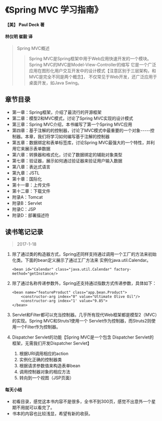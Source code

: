 # 《Spring MVC 学习指南》

####  【美】 Paul Deck 著
####   林仪明 崔毅 译

>Spring MVC概述
>>Spring MVC是Spring框架中用于Web应用快速开发的一个模块。Spring MVC的MVC是Model-View-Controller的缩写
>它是一个广泛应用在图形化用户交互开发中的设计模式【注意区别于三层架构，和MVC是完全不同是两个概念】，
>不仅常见于Web开发，还广泛应用于桌面开发，如Java Swing。

## 章节目录
* 第一章：Spring框架，介绍了最流行的开源框架
* 第二章：模型2和MVC模式，讨论了Spring MVC实现的设计模式
* 第三章：Spring MVC介绍，本书编写了第一个Spring MVC应用
* 第四章：基于注解的的控制器，讨论了MVC模式中最重要的一个对象-----控制器。本章，我们将学习如何编写基于注解的控制器
* 第五章：数据绑定和表单标签库，讨论Spring MVC最强大的一个特性，并利用它来展示表单数据
* 第六章：转换器和格式化，讨论了数据绑定的辅助对象类型
* 第七章：验证器，展示如何通过验证器来验证用户输入数据
* 第八章：表达式语言
* 第九章：JSTL
* 第十章：国际化
* 第十一章：上传文件
* 第十二章：下载文件
* 附录A：Tomcat
* 附录B：Servlet
* 附录C：JSP
* 附录D：部署描述符


## 读书笔记记录

>2017-1-18

1. 除了通过类的构造器方式，Spring还同样支持通过调用一个工厂的方法来初始化类。下面的bean定义展示了通过工厂方法来
实例化java.util.Calendar。
    ```
    <bean id="Calendar" class="java.util.Calendar" factory-method="getInstance/>
    ```

2. 除了通过名称传递参数外，Spring还支持通过指数方式传递参数，具体如下：
    ```
    <bean name="featureProduct" class="app.bean.Product">
        <constructor-arg index="0" value="Ultimate Olive Oil"/>
        <constructor-arg index="1' value="9.85">
    </bean>
    ```
3. Servlet和Filter都可以充当控制器。几乎所有现代Web框架都是模型2（MVC）的实现。Spring MVC和Struts1使用一个
Servlet作为控制器，而Struts2则使用一个Filter作为控制器。

4. Dispatcher Servlet的功能【Spring MVC是一个包含 Dispatcher Servlet的框架，无需我们开发Dispatcher Servlet】
    1. 根据URI调用相应的action
    2. 实例化正确的控制器类
    3. 根据请求参数值来构造表单bean
    4. 调用控制器对象的相应方法
    5. 转向到一个视图（JSP页面）


#### 每天小结
* 初看目录，感觉这本书内容不是很多，全书不到300页，感觉不出意外一个星期不用就可以看完了。
* 书本的内容也比较浅显，希望有新的收获。